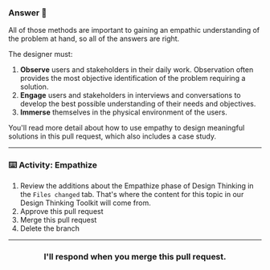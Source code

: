 ### Answer :crystal_ball:
All of those methods are important to gaining an empathic understanding of the problem at hand, so all of the answers are right.  

The designer must:
1. **Observe** users and stakeholders in their daily work.  Observation often provides the most objective identification of the problem requiring a solution.
2. **Engage** users and stakeholders in interviews and conversations to develop the best possible understanding of their needs and objectives.
3. **Immerse** themselves in the physical environment of the users.

You'll read more detail about how to use empathy to design meaningful solutions in this pull request, which also includes a case study.


<hr>

### :keyboard: Activity: Empathize

1. Review the additions about the Empathize phase of Design Thinking in the `Files changed` tab.  That's where the content for this topic in our Design Thinking Toolkit will come from.
2. Approve this pull request 
3. Merge this pull request
4. Delete the branch

<hr>
<h3 align="center">I'll respond when you merge this pull request.</h3>